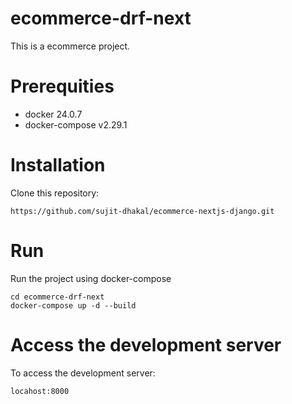 # ecommerce-drf-next

This is a ecommerce project.

# Prerequities

- docker 24.0.7
- docker-compose v2.29.1

# Installation

Clone this repository:

    https://github.com/sujit-dhakal/ecommerce-nextjs-django.git

# Run

Run the project using docker-compose

    cd ecommerce-drf-next
    docker-compose up -d --build

# Access the development server

To access the development server:

    locahost:8000
